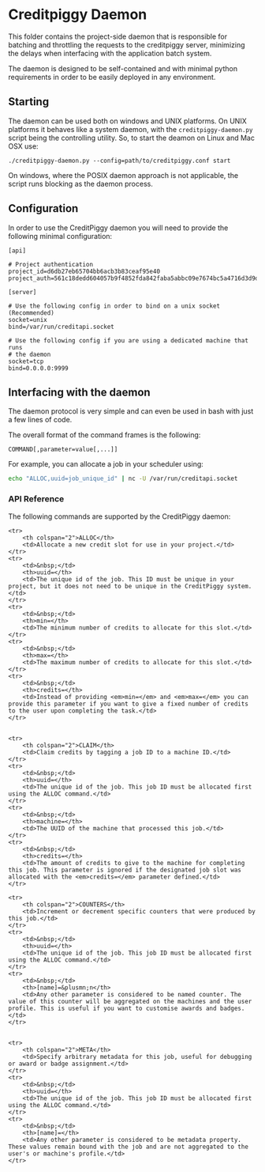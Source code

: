 
# Creditpiggy Daemon

This folder contains the project-side daemon that is responsible for batching and throttling the requests to the creditpiggy server, minimizing the delays when interfacing with the application batch system.

The daemon is designed to be self-contained and with minimal python requirements in order to be easily deployed in any environment.

## Starting

The daemon can be used both on windows and UNIX platforms. On UNIX platforms it behaves like a system daemon, with the `creditpiggy-daemon.py` script being the controlling utility. So, to start the deamon on Linux and Mac OSX use:

```
./creditpiggy-daemon.py --config=path/to/creditpiggy.conf start
```

On windows, where the POSIX daemon approach is not applicable, the script runs blocking as the daemon process.

## Configuration

In order to use the CreditPiggy daemon you will need to provide the following minimal configuration:

```ApacheConf
[api]

# Project authentication 
project_id=d6db27eb65704bb6acb3b83ceaf95e40
project_auth=561c18dedd604057b9f4852fda842faba5abbc09e7674bc5a4716d3d9d3a236f

[server]

# Use the following config in order to bind on a unix socket (Recommended)
socket=unix
bind=/var/run/creditapi.socket

# Use the following config if you are using a dedicated machine that runs
# the daemon
socket=tcp
bind=0.0.0.0:9999
```

## Interfacing with the daemon

The daemon protocol is very simple and can even be used in bash with just a few lines of code.

The overall format of the command frames is the following:

```
COMMAND[,parameter=value[,...]]
```

For example, you can allocate a job in your scheduler using:

```bash
echo "ALLOC,uuid=job_unique_id" | nc -U /var/run/creditapi.socket
```

### API Reference

The following commands are supported by the CreditPiggy daemon:

<table>

    <tr>
        <th colspan="2">ALLOC</th>
        <td>Allocate a new credit slot for use in your project.</td>
    </tr>
    <tr>
        <td>&nbsp;</td>
        <th>uuid=</th>
        <td>The unique id of the job. This ID must be unique in your project, but it does not need to be unique in the CreditPiggy system.</td>
    </tr>
    <tr>
        <td>&nbsp;</td>
        <th>min=</th>
        <td>The minimum number of credits to allocate for this slot.</td>
    </tr>
    <tr>
        <td>&nbsp;</td>
        <th>max=</th>
        <td>The maximum number of credits to allocate for this slot.</td>
    </tr>
    <tr>
        <td>&nbsp;</td>
        <th>credits=</th>
        <td>Instead of providing <em>min=</em> and <em>max=</em> you can provide this parameter if you want to give a fixed number of credits to the user upon completing the task.</td>
    </tr>


    <tr>
        <th colspan="2">CLAIM</th>
        <td>Claim credits by tagging a job ID to a machine ID.</td>
    </tr>
    <tr>
        <td>&nbsp;</td>
        <th>uuid=</th>
        <td>The unique id of the job. This job ID must be allocated first using the ALLOC command.</td>
    </tr>
    <tr>
        <td>&nbsp;</td>
        <th>machine=</th>
        <td>The UUID of the machine that processed this job.</td>
    </tr>
    <tr>
        <td>&nbsp;</td>
        <th>credits=</th>
        <td>The amount of credits to give to the machine for completing this job. This parameter is ignored if the designated job slot was allocated with the <em>credits=</em> parameter defined.</td>
    </tr>

    <tr>
        <th colspan="2">COUNTERS</th>
        <td>Increment or decrement specific counters that were produced by this job.</td>
    </tr>
    <tr>
        <td>&nbsp;</td>
        <th>uuid=</th>
        <td>The unique id of the job. This job ID must be allocated first using the ALLOC command.</td>
    </tr>
    <tr>
        <td>&nbsp;</td>
        <th>[name]=&plusmn;n</th>
        <td>Any other parameter is considered to be named counter. The value of this counter will be aggregated on the machines and the user profile. This is useful if you want to customise awards and badges.</td>
    </tr>


    <tr>
        <th colspan="2">META</th>
        <td>Specify arbitrary metadata for this job, useful for debugging or award or badge assignment.</td>
    </tr>
    <tr>
        <td>&nbsp;</td>
        <th>uuid=</th>
        <td>The unique id of the job. This job ID must be allocated first using the ALLOC command.</td>
    </tr>
    <tr>
        <td>&nbsp;</td>
        <th>[name]=</th>
        <td>Any other parameter is considered to be metadata property. These values remain bound with the job and are not aggregated to the user's or machine's profile.</td>
    </tr>

</table>


